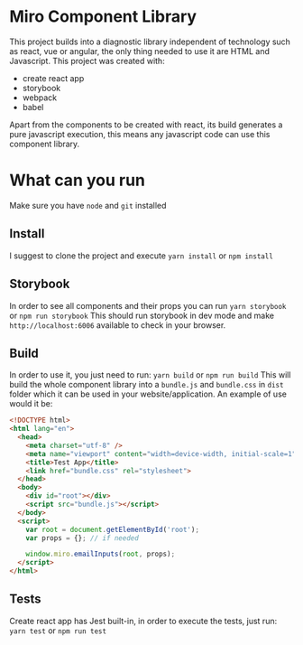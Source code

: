 # Miro Component Library

This project builds into a diagnostic library independent of technology such as react, vue or angular, the only thing needed to use it are HTML and Javascript.
This project was created with:
* create react app
* storybook
* webpack
* babel

Apart from the components to be created with react, its build generates a pure javascript execution, this means any javascript code can use this component library.


# What can you run
Make sure you have `node` and `git` installed

## Install
I suggest to clone the project and execute `yarn install` or `npm install`

## Storybook
In order to see all components and their props you can run
`yarn storybook` or `npm run storybook`
This should run storybook in dev mode and make `http://localhost:6006` available to check in your browser.

## Build
In order to use it, you just need to run:
`yarn build` or `npm run build`
This will build the whole component library into a `bundle.js` and `bundle.css` in `dist` folder which it can be used in your website/application.
An example of use would it be:

```html
<!DOCTYPE html>
<html lang="en">
  <head>
    <meta charset="utf-8" />
    <meta name="viewport" content="width=device-width, initial-scale=1" />
    <title>Test App</title>
    <link href="bundle.css" rel="stylesheet">
  </head>
  <body>
    <div id="root"></div>
    <script src="bundle.js"></script>
  </body>
  <script>
    var root = document.getElementById('root');
    var props = {}; // if needed

    window.miro.emailInputs(root, props);
  </script>
</html>
```

## Tests
Create react app has Jest built-in, in order to execute the tests, just run:
`yarn test` or `npm run test`
